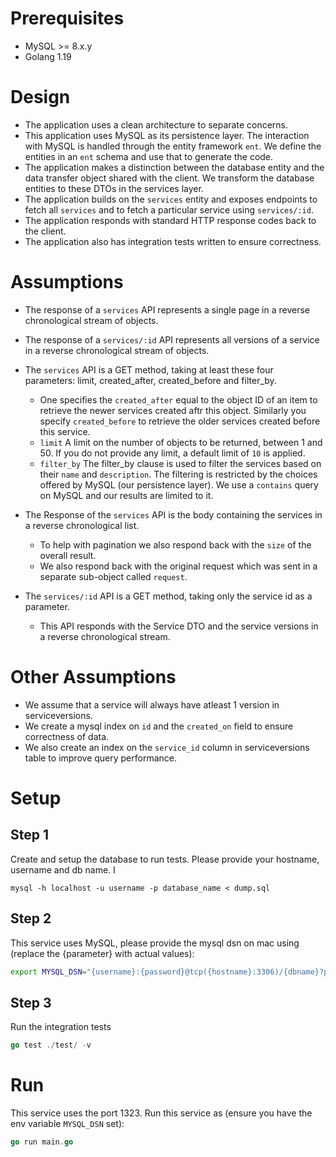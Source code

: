 # Prerequisites
 - MySQL >= 8.x.y 
 - Golang 1.19

# Design 
* The application uses a clean architecture to separate concerns. 
* This application uses MySQL as its persistence layer. The interaction with MySQL is handled through the entity framework `ent`. We define the entities in an `ent` schema and use that to generate the code. 
* The application makes a distinction between the database entity and the data transfer object shared with the client. We transform the database entities to these DTOs in the services layer. 
* The application builds on the `services` entity and exposes endpoints to fetch all `services` and to fetch a particular service using `services/:id`. 
* The application responds with standard HTTP response codes back to the client. 
* The application also has integration tests written to ensure correctness.

# Assumptions
* The response of a `services` API represents a single page in a reverse chronological stream of objects.
* The response of a `services/:id` API represents all versions of a service in a reverse chronological stream of objects.
* The `services` API is a GET method, taking at least these four parameters: limit, created_after, created_before and filter_by. 
  * One specifies the `created_after` equal to the object ID of an item to retrieve the newer services created aftr this object. Similarly you specify `created_before` to retrieve the older services created before this service.
  * `limit` A limit on the number of objects to be returned, between 1 and 50. If you do not provide any limit, a default limit of `10` is applied.
  * `filter_by` The filter_by clause is used to filter the services based on their `name` and `description`. The filtering is restricted by the choices offered by MySQL (our persistence layer). We use a `contains` query on MySQL and our results are limited to it. 

* The Response of the `services` API is the body containing the services in a reverse chronological list. 
  * To help with pagination we also respond back with the `size` of the overall result. 
  * We also respond back with the original request which was sent in a separate sub-object called `request`.
  
* The `services/:id` API is a GET method, taking only the service id as a parameter. 
  * This API responds with the Service DTO and the service versions in a reverse chronological stream. 

# Other Assumptions 
* We assume that a service will always have atleast 1 version in serviceversions. 
* We create a mysql index on `id` and the `created_on` field to ensure correctness of data.
* We also create an index on the `service_id` column in serviceversions table to improve query performance.

# Setup

## Step 1
Create and setup the database to run tests. Please provide your hostname, username and db name. I

```
mysql -h localhost -u username -p database_name < dump.sql
```

## Step 2
This service uses MySQL, please provide the mysql dsn on mac using (replace the {parameter} with actual values):
```bash
export MYSQL_DSN="{username}:{password}@tcp({hostname}:3306)/{dbname}?parseTime=true"
```

## Step 3
Run the integration tests

```go
go test ./test/ -v
```

# Run
This service uses the port 1323. Run this service as (ensure you have the env variable `MYSQL_DSN` set):
```go
go run main.go
```


